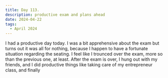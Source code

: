 ```yaml
---
title: Day 113.
description: productive exam and plans ahead
date: 2024-04-22
tags: 
  - April 2024
---
```


I had a productive day today. I was a bit apprehensive about the exam but turns out it was all for nothing, because I happen to have a fortunate situation regarding the seating. I feel like I trounced over the exam, more so than the previous one, at least. After the exam is over, I hung out with my friends, and I did productive things like taking care of my entrepreneur class, and finally 